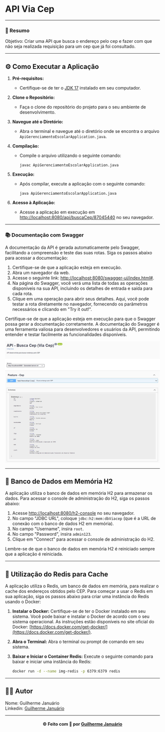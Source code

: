 # API Via Cep

---

### 🔷 Resumo

<p> 
Objetivo: Criar uma API que busca o endereço pelo cep e fazer com que não seja realizada requisição para um cep que já foi consultado.
</p>

---

## ⚙️ Como Executar a Aplicação

1. **Pré-requisitos:**
    - Certifique-se de ter o [JDK 17](https://www.oracle.com/java/technologies/downloads/#java17) instalado em seu computador.

2. **Clone o Repositório:**
    - Faça o clone do repositório do projeto para o seu ambiente de desenvolvimento.

3. **Navegue até o Diretório:**
    - Abra o terminal e navegue até o diretório onde se encontra o arquivo `ApiGerenciamentoEscolarApplication.java`.

4. **Compilação:**
    - Compile o arquivo utilizando o seguinte comando:
      ```
      javac ApiGerenciamentoEscolarApplication.java
      ```

5. **Execução:**
    - Após compilar, execute a aplicação com o seguinte comando:
      ```
      java ApiGerenciamentoEscolarApplication.java
      ```

6. **Acesso à Aplicação:**
    - Acesse a aplicação em execução em [http://localhost:8080/api/buscaCep/87045440](http://localhost:8080/api/buscaCep/87045440) no seu navegador.

---

### 📚 Documentação com Swagger

A documentação da API é gerada automaticamente pelo Swagger, facilitando a compreensão e teste das suas rotas. Siga os passos abaixo para acessar a documentação:

1. Certifique-se de que a aplicação esteja em execução.
2. Abra um navegador da web.
3. Acesse o seguinte link: [http://localhost:8080/swagger-ui/index.html#](http://localhost:8080/swagger-ui/index.html#).
4. Na página do Swagger, você verá uma lista de todas as operações disponíveis na sua API, incluindo os detalhes de entrada e saída para cada rota.
5. Clique em uma operação para abrir seus detalhes. Aqui, você pode testar a rota diretamente no navegador, fornecendo os parâmetros necessários e clicando em "Try it out!".

Certifique-se de que a aplicação esteja em execução para que o Swagger possa gerar a documentação corretamente. A documentação do Swagger é uma ferramenta valiosa para desenvolvedores e usuários da API, permitindo entender e testar facilmente as funcionalidades disponíveis.

<img src="./src/main/resources/img/img1.jpg" width="650" alt="Swagger Screenshot">

---

## 🏢 Banco de Dados em Memória H2

A aplicação utiliza o banco de dados em memória H2 para armazenar os dados. Para acessar o console de administração do H2, siga os passos abaixo:

1. Acesse [http://localhost:8080/h2-console](http://localhost:8080/h2-console) no seu navegador.
2. No campo "JDBC URL", coloque `jdbc:h2:mem:dbViacep` (que é a URL de conexão com o banco de dados H2 em memória).
3. No campo "Username", insira `root`.
4. No campo "Password", insira `admin123`.
5. Clique em "Connect" para acessar o console de administração do H2.

Lembre-se de que o banco de dados em memória H2 é reiniciado sempre que a aplicação é reiniciada.

---

## 🧪 Utilização do Redis para Cache

A aplicação utiliza o Redis, um banco de dados em memória, para realizar o cache dos endereços obtidos pelo CEP. Para começar a usar o Redis em sua aplicação, siga os passos abaixo para criar uma instância do Redis usando o Docker:

1. **Instalar o Docker:**
   Certifique-se de ter o Docker instalado em seu sistema. Você pode baixar e instalar o Docker de acordo com o seu sistema operacional. As instruções estão disponíveis no site oficial do Docker: [https://docs.docker.com/get-docker/](https://docs.docker.com/get-docker/).

2. **Abra o Terminal:**
   Abra o terminal ou prompt de comando em seu sistema.

3. **Baixar e Iniciar o Container Redis:**
   Execute o seguinte comando para baixar e iniciar uma instância do Redis:

   ```bash
   docker run -d --name img-redis -p 6379:6379 redis
   
---

## 👨‍💻 Autor

Nome: Guilherme Januário<br>Linkedin: [Guilherme Januário](https://www.linkedin.com/in/guilherme-janu%C3%A1rio/)

---

<h4 align="center">©️ Feito com 💚 por <a href="https://github.com/guiijanuario">Guilherme Januário</a></h4>